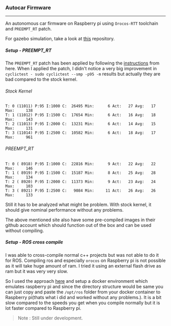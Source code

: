 ### Autocar Firmware

------

An autonomous car firmware on Raspberry pi using `Orocos-RTT` toolchain and `PREEMPT_RT` patch.

For gazebo simulation, take a look at [this](https://github.com/parzival2/autocar) repository. 

##### Setup - PREEMPT_RT

The `PREEMPT_RT` patch has been applied by following the [instructions](https://lemariva.com/blog/2019/09/raspberry-pi-4b-preempt-rt-kernel-419y-performance-test) from here. When I applied the patch, I didn't notice a very big improvement in `cyclictest - sudo cyclictest --smp -p95 -m` results but actually they are bad compared to the stock kernel.

######  Stock Kernel

```
T: 0 (11011) P:95 I:1000 C:  26495 Min:      6 Act:   27 Avg:   17 Max:     138
T: 1 (11012) P:95 I:1500 C:  17654 Min:      6 Act:   16 Avg:   18 Max:     143
T: 2 (11013) P:95 I:2000 C:  13231 Min:      6 Act:   14 Avg:   15 Max:     131
T: 3 (11014) P:95 I:2500 C:  10582 Min:      6 Act:   18 Avg:   17 Max:     961
```

###### PREEMPT_RT

```
T: 0 ( 8918) P:95 I:1000 C:  22816 Min:      9 Act:   22 Avg:   22 Max:     146
T: 1 ( 8919) P:95 I:1500 C:  15187 Min:      8 Act:   25 Avg:   28 Max:     134
T: 2 ( 8920) P:95 I:2000 C:  11373 Min:      9 Act:   23 Avg:   24 Max:     103
T: 3 ( 8921) P:95 I:2500 C:   9084 Min:     11 Act:   26 Avg:   26 Max:     133
```

Still it has to be analyzed what might be problem. With stock kernel, it should give nominal performance without any problems. 

The above mentioned site also have some pre-compiled images in their github account which should function out of the box and can be used without compiling.

##### Setup - ROS cross compile

I was able to cross-compile normal c++ projects but was not able to do it for ROS. Compiling ros and especially `orocos` on Raspberry pi is not possible as it will take huge amount of ram. I tried it using an external flash drive as ram but it was very very slow. 

So I used the approach [here](https://github.com/ryankurte/docker-rpi-emu) and setup a docker environment which emulates raspberry pi and since the directory structure would be same you can just copy and paste the `/opt/ros` folder from your docker container to Raspberry pi(thats what i did and worked without any problems.). It is a bit slow compared to the speeds you get when you compile normally but it is lot faster compared to Raspberry pi.



> Note : Still under development.